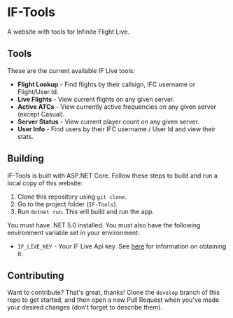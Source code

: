 # IF-Tools
A website with tools for Infinite Flight Live.

## Tools
These are the current available IF Live tools:
 - **Flight Lookup** - Find flights by their callsign, IFC username or Flight/User Id.
 - **Live Flights** - View current flights on any given server.
 - **Active ATCs** - View currently active frequencies on any given server (except Casual).
 - **Server Status** - View current player count on any given server.
 - **User Info** - Find users by their IFC username / User Id and view their stats.

## Building
IF-Tools is built with ASP.NET Core. Follow these steps to build and run a local copy of this website:

 1. Clone this repository using `git clone`.
 2. Go to the project folder (`IF-Tools`).
 3. Run `dotnet run`. This will build and run the app.

You must have .NET 5.0 installed. You must also have the following environment variable set in your environment:
 - `IF_LIVE_KEY` - Your IF Live Api key. See [here](https://infiniteflight.com/guide/developer-reference/live-api/overview#obtaining-an-api-key) for information on obtaining it.

## Contributing
Want to contribute? That's great, thanks! Clone the `develop` branch of this repo to get started, and then open a new Pull Request when you've made your desired changes (don't forget to describe them).
